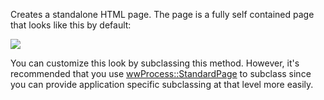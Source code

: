 ﻿Creates a standalone HTML page. The page is a fully self contained page that looks like this by default:

![](IMAGES%5CMISC%5CRESPONSESTANDARDPAGE.GIF)

You can customize this look by subclassing this method. However, it's recommended that you use [wwProcess::StandardPage](vfps://Topic/wwProcess%3A%3AStandardPage) to subclass since you can provide application specific subclassing at that level more easily.